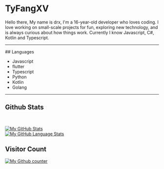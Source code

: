 # TyFangXV
Hello there, My name is drx, I'm a 16-year-old developer who loves coding. I love working on small-scale projects for fun, exploring new technology, and is always curious about how things work. Currently I know  Javascript, C#, Kotlin and Typescript. 

<hr/>
 ## Languages 
 
 * Javascript
 * flutter
 * Typescript
 * Python
 * Kotlin
 * Golang 

<hr/>

## Github Stats

<br/>

[![My GitHub Stats](https://github-readme-stats.vercel.app/api/?username=TyFangXV&count_private=true&theme=tokyonight&showicons=true)]()
<br/>
[![My GitHub Language Stats](https://github-readme-stats.vercel.app/api/top-langs/?username=TyFangXV&langs_count=5&theme=tokyonight)]()
<br/>
## Visitor Count
[![My Github counter](https://profile-counter.glitch.me/Tyfangxv/count.svg)]()
<br/>




